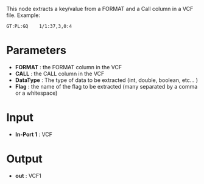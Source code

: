 This node extracts a key/value from a FORMAT and a Call column in a VCF
file. Example:

```
GT:PL:GQ	1/1:37,3,0:4
```


# Parameters #


  * **FORMAT** : the FORMAT column in the VCF
  * **CALL** : the CALL column in the VCF
  * **DataType** : The type of data to be extracted (int, double, boolean, etc... )
  * **Flag** : the name of the flag to be extracted (many separated by a comma or a whitespace)

# Input #


  * **In-Port 1** : VCF


# Output #


  * **out** : VCF1